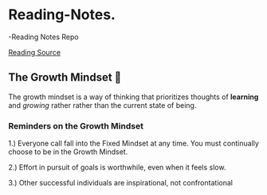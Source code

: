 # Reading-Notes.

-Reading Notes Repo

[Reading Source](https://www.atlassian.com/blog/inside-atlassian/growth-mindset)

## The Growth Mindset 💪

The growth mindset is a way of thinking that prioritizes thoughts of **learning** and *growing* rather rather than the current state of being.


### Reminders on the Growth Mindset

1.) Everyone call fall into the Fixed Mindset at any time. You must continually choose to be in the Growth Mindset.

2.) Effort in pursuit of goals is worthwhile, even when it feels slow.

3.) Other successful individuals are inspirational, not confrontational



